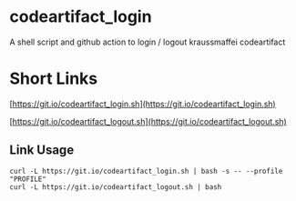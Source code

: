 # codeartifact_login

A shell script and github action to login / logout kraussmaffei codeartifact

# Short Links
[https://git.io/codeartifact_login.sh](https://git.io/codeartifact_login.sh)

[https://git.io/codeartifact_logout.sh](https://git.io/codeartifact_logout.sh)

## Link Usage

 ``` shell
 curl -L https://git.io/codeartifact_login.sh | bash -s -- --profile "PROFILE"
 curl -L https://git.io/codeartifact_logout.sh | bash 
 ```

